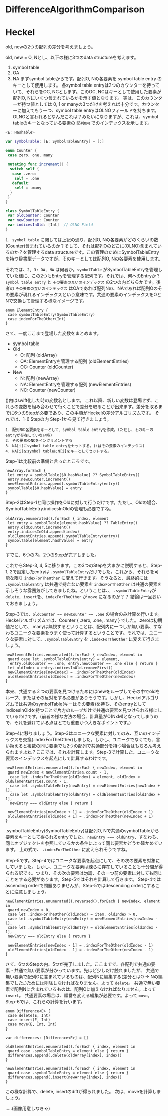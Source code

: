 # DifferenceAlgorithmComparison

# Heckel
old, newの2つの配列の差分を考えましょう。

old, new = O, Nとし、以下の様に3つのdata structureを考えます。
1. symbol table
2. OA
3. NA
まずsymbol tableからです。配列O, Nの各要素を symbol table entry のキーとして使用します。
各symbol table entryは2つのカウンターを持っていて、それらをOC, NCとします。このOC, NCはキーとして使用した要素が配列O, Nにいくつ含まれているかを示す値となります。
実は、このカウンターが持つ値としては 0, 1 or manyの3つだけを考えれば十分です。カウンターに加えてもう一つ、symbol table entryはOLNOフィールドを持ちます。OLNOと言われるとなんだこれは？みたいになりますが、これは、symbol tableのキーとなっている要素の `配列O内` でのインデックスを示します。
```swift
<E: Hashable>

var symbolTable: [E: SymbolTableEntry] = [:]

enum Counter {
 case zero, one, many

 mutating func increment() {
  switch self {
   case .zero:
    self = .one
   default:
    self = .many
  }
 }
}

class SymbolTableEntry {
 var oldCounter: Counter
 var newCounter: Counter
 var indicesInOld: [Int]  // OLNO Field
}
```
`1. symbol table` に関しては上記の通り、配列O, Nの各要素がどのくらいの数(Counter)含まれているのか？そして、それは配列Oのどこに(OLNO)含まれているのか？を管理するdata structureです。この管理のためにSymbolTableEntryを持つ辞書型データですが、そのキーとしては配列O, Nの各要素を使用します。

それでは、`2, 3: OA, NA` は何者か。`symbolTable` がSymbolTableEntryを管理していた様に、この2つもEntryを管理する配列です。それでは、何へのEntryか？
`symbol table entry` と `その要素の互いのインデックス` の2つの内どちらかです。後者の `その要素の互いのインデックス` はOAであれば配列Nの、NAであれば配列Oのその要素が現れるインデックスという意味です。共通の要素のインデックスをOとNで交換して管理する様なイメージです。
```
enum ElementEntry {
 case symbolTableEntry(SymbolTableEntry)
 case indexForTheOther(Int)
}
```

さて、一度ここまで登場した変数をまとめます。
- symbol table
- Old
  - O: 配列 (oldArray)
  - OA: ElementEntryを管理する配列 (oldElementEntries)
  - OC: Counter (oldCounter)
- New
  - N: 配列 (newArray)
  - NA: ElementEntryを管理する配列 (newElementEntries)
  - NC: Counter (newCounter)

()内はswift化した時の変数名とします。
これ以降、新しい変数は登場せず、これらの変数を組み合わせて行くことで差分を取ることが出来ます。差分を取るまでに6つのStepが必要であり、この手順がHeckelの差分アルゴリズムです。
それでは、1-6 Stepの内 Step-1から見て行きましょう。
```
1. 配列Nの各要素をキーとして、symbol table entryを作成。(ただし、そのキーのentryが存在していない時)
2. その要素のNCをインクリメントする
3. NA[i]にsymbol table entryをセットする。(iはその要素のインデックス)
4. NA[i]をsymbol tableにN[i]をキーとしてセットする。
```
Step-1は比較前の準備と言ったところです。
```
newArray.forEach {
 let entry = symbolTable[$0.hashValue] ?? SymbolTableEntry()
 entry.newCounter.increment()
 newElementEntries.append(.symbolTableEntry(entry))
 symbolTable[$0.hashValue] = entry
}
```
Step-2はStep-1と同じ操作をOldに対して行うだけです。ただし、Oldの場合、SymbolTableEntry.indicesInOldの管理も必要ですね。
```
oldArray.enumerated().forEach { index, element
 let entry = symbolTable[element.hashValue] ?? TableEntry()
 entry.oldCounter.increment()
 entry.indicesInOld.append(index)
 oldElementEntries.append(.symbolTableEntry(entry))
 symbolTable[element.hashValue] = entry
}
```
すでに、6つの内、2つのStepが完了しました。

これからStep-3, 4, 5に移ります。この3つのStepを大まかに説明すると、Step-1, 2で設定したentryは `.symbolTableEntry`だけでした。これから、それらを可能な限り `indexForTheOther` に変えて行きます。そうなると、最終的には `.symbolTableEntry` は共通で持たない要素を `indexForTheOther` は共通の要素を示しそうな雰囲気がしてきましたね。ということは、、 `.symbolTableEntry`が `delete, insert`を、`indexForTheOther` が `move` になるのか？？
結論は一旦おいておきましょう。

Step-3では、`oldCounter == newCounter == .one` の場合のみ計算を行います。Heckelアルゴリズムでは、Counter { .zero, .one, .many } でした。.zeroは初期値だとして、.manyは無視するということは、配列内に一つしか無い要素、すなわちユニークな要素をうまく使って計算するということです。それでは、ユニークな要素に対して、`.symbolTableEntry` を `.indexForTheOther` に変えて行きましょう。

```
newElementEntries.enumerated().forEach { newIndex, element in
 guard case let .symbolTableEntry(entry) = element,
  entry.oldCounter == .one, entry.newCounter == .one else { return }
 let oldIndex = entry.indicesInOld.removeFirst()
 newElementEntries[newIndex] = .indexForTheOther(oldIndex)
 oldElementEntries[oldIndex] = .indexForTheOther(newIndex)
}
```
本来、共通する２つの要素を見つけるためにはnewをループしてその中でoldをループ、またはその反対をする必要がありそうです。しかし、Heckelアルゴリズムでは共通のsymbolTable(キーはその要素)を持ち、そのentryとしてindicesInOldを持つことで片方のループだけで共通の要素を見つけられる様にしているわけです。(前者の様な方法の場合、計算量がO(NxM)となってしまうので、それを避けている点はとても重要かつ大きなポイントです。)

Step-4に移りましょう。Step-3はユニークな要素に対してのみ、互いのインデックスを交換(.indexForTheOther)しました。しかし、ユニークでなくても、言い換えると複数の同じ要素でも2つの配列で共通部分を持つ場合はもちろん考えられますよね？ここでは、それを計算します。Step-3で計算した、ユニークな要素のインデックスを起点にして計算するわけです。
```
newElementEntries.enumerated().forEach { newIndex, element in
 guard newIndex < newElementEntries.count - 1,
  case let .indexForTheOther(oldIndex) = element, oldIndex < oldElementEntries.count - 1,
  case let .symbolTableEntry(newEntry) = newElementEntries[newIndex + 1],
  case let .symbolTableEntry(oldEntry) = oldElementEntries[oldIndex + 1],
  newEntry === oldEntry else { return }

 newElementEntries[newIndex + 1] = .indexForTheOther(oldIndex + 1)
 oldElementEntries[oldIndex + 1] = .indexForTheOther(newIndex + 1)
}
```
.symbolTableEntry(SymbolTableEntry)は配列O, Nで共通のsymbolTableから要素をキーとして得られるentryでした。
`newEntry === oldEntry`、すなわち、同じオブジェクトを参照しているかの条件によって同じ要素かどうか確かめています。
上の式で、 `.indexForTheOther` に変えられそうですね。

Step-5です。Step-4ではユニークな要素を起点にして、その次の要素を対象にしていました。しかし、ユニークな要素は疎らに存在していることも十分間が得られる訳です。つまり、その次の要素は勿論、その一つ前の要素に対しても同じことをする必要があります。Step-5ではそれを計算して行きます。
Step-4ではascending orderで問題ありませんが、Step-5ではdescending orderにすることに注意しましょう。
```
newElementEntries.enumerated().reversed().forEach { newIndex, element in
 guard newIndex > 0,
 case let .indexForTheOther(oldIndex) = item, oldIndex > 0,
 case let .symbolTableEntry(newEntry) = newElementEntries[newIndex - 1],
 case let .symbolTableEntry(oldEntry) = oldElementEntries[oldIndex - 1],
 newEntry === oldEntry else { return }

 newElementEntries[newIndex - 1] = .indexForTheOther(oldIndex - 1)
 oldElementEntries[oldIndex - 1] = .indexForTheOther(newIndex - 1)
}
```
さて、6つのStepの内、5つが完了しました。ここまでで、各配列で共通の要素・共通で無い要素が分かっています。先ほど少しだけ触れましたが、
共通で無い要素で配列Oに含まれているものは、配列Nに編集する(差分とはO -> Nの編集でした。)ためには削除しなければなりません。よって `delete`。
共通で無い要素で配列Nに含まれているものは、配列Oに加えなければなりません。よって `insert`。
共通要素の場合は、順番を変える編集が必要です。よって `move`。
Step-6では、これらの計算を行います。

```
enum Difference<E> {
 case delete(E, Int)
 case insert(E, Int)
 case move(E, Int, Int)
}

var differences: [Difference<E>] = []

oldElementEntries.enumerated().forEach { index, element in
 guard case .symbolTableEntry = element else { return }
 differences.append(.delete(oldArray[index], index))
}

newElementEntries.enumerated().forEach { index, element in
 guard case .symbolTableEntry = element else { return }
 differences.append(.insert(newArray[index], index))
}
```
この様な計算で、delete, insertのdiffが得られました。
次は、moveを計算しましょう。

.....(画像用意しなきゃ)
